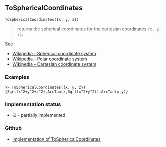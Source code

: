 ## ToSphericalCoordinates

```
ToSphericalCoordinates({x, y, z})
```
 
> returns the spherical coordinates for the cartesian coordinates `{x, y, z}`.


See
* [Wikipedia - Spherical coordinate system](https://en.wikipedia.org/wiki/Spherical_coordinate_system)
* [Wikipedia - Polar coordinate system](https://en.wikipedia.org/wiki/Polar_coordinate_system)
* [Wikipedia - Cartesian coordinate system](https://en.wikipedia.org/wiki/Cartesian_coordinate_system)

### Examples

```
>> ToSphericalCoordinates({x, y, z}) 
{Sqrt(x^2+y^2+z^2),ArcTan(z,Sqrt(x^2+y^2)),ArcTan(x,y)}
```
 






### Implementation status

* &#x2611; - partially implemented

### Github

* [Implementation of ToSphericalCoordinates](https://github.com/axkr/symja_android_library/blob/master/symja_android_library/matheclipse-core/src/main/java/org/matheclipse/core/builtin/LinearAlgebra.java#L5688) 
